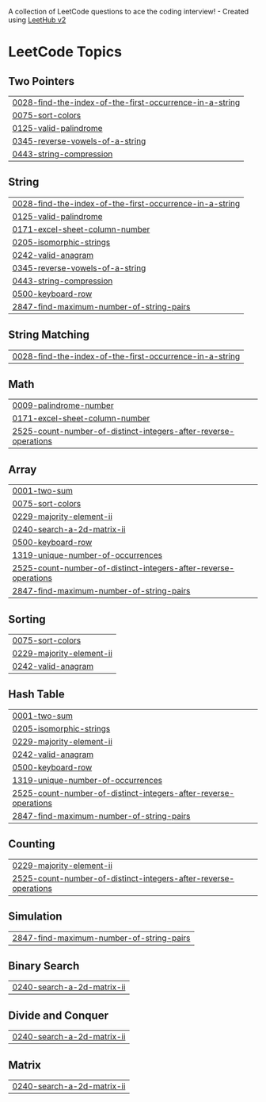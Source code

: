 A collection of LeetCode questions to ace the coding interview! - Created using [LeetHub v2](https://github.com/arunbhardwaj/LeetHub-2.0)
<!---LeetCode Topics Start-->
# LeetCode Topics
## Two Pointers
|  |
| ------- |
| [0028-find-the-index-of-the-first-occurrence-in-a-string](https://github.com/Vicky00711/LeetcodeProblems/tree/master/0028-find-the-index-of-the-first-occurrence-in-a-string) |
| [0075-sort-colors](https://github.com/Vicky00711/LeetcodeProblems/tree/master/0075-sort-colors) |
| [0125-valid-palindrome](https://github.com/Vicky00711/LeetcodeProblems/tree/master/0125-valid-palindrome) |
| [0345-reverse-vowels-of-a-string](https://github.com/Vicky00711/LeetcodeProblems/tree/master/0345-reverse-vowels-of-a-string) |
| [0443-string-compression](https://github.com/Vicky00711/LeetcodeProblems/tree/master/0443-string-compression) |
## String
|  |
| ------- |
| [0028-find-the-index-of-the-first-occurrence-in-a-string](https://github.com/Vicky00711/LeetcodeProblems/tree/master/0028-find-the-index-of-the-first-occurrence-in-a-string) |
| [0125-valid-palindrome](https://github.com/Vicky00711/LeetcodeProblems/tree/master/0125-valid-palindrome) |
| [0171-excel-sheet-column-number](https://github.com/Vicky00711/LeetcodeProblems/tree/master/0171-excel-sheet-column-number) |
| [0205-isomorphic-strings](https://github.com/Vicky00711/LeetcodeProblems/tree/master/0205-isomorphic-strings) |
| [0242-valid-anagram](https://github.com/Vicky00711/LeetcodeProblems/tree/master/0242-valid-anagram) |
| [0345-reverse-vowels-of-a-string](https://github.com/Vicky00711/LeetcodeProblems/tree/master/0345-reverse-vowels-of-a-string) |
| [0443-string-compression](https://github.com/Vicky00711/LeetcodeProblems/tree/master/0443-string-compression) |
| [0500-keyboard-row](https://github.com/Vicky00711/LeetcodeProblems/tree/master/0500-keyboard-row) |
| [2847-find-maximum-number-of-string-pairs](https://github.com/Vicky00711/LeetcodeProblems/tree/master/2847-find-maximum-number-of-string-pairs) |
## String Matching
|  |
| ------- |
| [0028-find-the-index-of-the-first-occurrence-in-a-string](https://github.com/Vicky00711/LeetcodeProblems/tree/master/0028-find-the-index-of-the-first-occurrence-in-a-string) |
## Math
|  |
| ------- |
| [0009-palindrome-number](https://github.com/Vicky00711/LeetcodeProblems/tree/master/0009-palindrome-number) |
| [0171-excel-sheet-column-number](https://github.com/Vicky00711/LeetcodeProblems/tree/master/0171-excel-sheet-column-number) |
| [2525-count-number-of-distinct-integers-after-reverse-operations](https://github.com/Vicky00711/LeetcodeProblems/tree/master/2525-count-number-of-distinct-integers-after-reverse-operations) |
## Array
|  |
| ------- |
| [0001-two-sum](https://github.com/Vicky00711/LeetcodeProblems/tree/master/0001-two-sum) |
| [0075-sort-colors](https://github.com/Vicky00711/LeetcodeProblems/tree/master/0075-sort-colors) |
| [0229-majority-element-ii](https://github.com/Vicky00711/LeetcodeProblems/tree/master/0229-majority-element-ii) |
| [0240-search-a-2d-matrix-ii](https://github.com/Vicky00711/LeetcodeProblems/tree/master/0240-search-a-2d-matrix-ii) |
| [0500-keyboard-row](https://github.com/Vicky00711/LeetcodeProblems/tree/master/0500-keyboard-row) |
| [1319-unique-number-of-occurrences](https://github.com/Vicky00711/LeetcodeProblems/tree/master/1319-unique-number-of-occurrences) |
| [2525-count-number-of-distinct-integers-after-reverse-operations](https://github.com/Vicky00711/LeetcodeProblems/tree/master/2525-count-number-of-distinct-integers-after-reverse-operations) |
| [2847-find-maximum-number-of-string-pairs](https://github.com/Vicky00711/LeetcodeProblems/tree/master/2847-find-maximum-number-of-string-pairs) |
## Sorting
|  |
| ------- |
| [0075-sort-colors](https://github.com/Vicky00711/LeetcodeProblems/tree/master/0075-sort-colors) |
| [0229-majority-element-ii](https://github.com/Vicky00711/LeetcodeProblems/tree/master/0229-majority-element-ii) |
| [0242-valid-anagram](https://github.com/Vicky00711/LeetcodeProblems/tree/master/0242-valid-anagram) |
## Hash Table
|  |
| ------- |
| [0001-two-sum](https://github.com/Vicky00711/LeetcodeProblems/tree/master/0001-two-sum) |
| [0205-isomorphic-strings](https://github.com/Vicky00711/LeetcodeProblems/tree/master/0205-isomorphic-strings) |
| [0229-majority-element-ii](https://github.com/Vicky00711/LeetcodeProblems/tree/master/0229-majority-element-ii) |
| [0242-valid-anagram](https://github.com/Vicky00711/LeetcodeProblems/tree/master/0242-valid-anagram) |
| [0500-keyboard-row](https://github.com/Vicky00711/LeetcodeProblems/tree/master/0500-keyboard-row) |
| [1319-unique-number-of-occurrences](https://github.com/Vicky00711/LeetcodeProblems/tree/master/1319-unique-number-of-occurrences) |
| [2525-count-number-of-distinct-integers-after-reverse-operations](https://github.com/Vicky00711/LeetcodeProblems/tree/master/2525-count-number-of-distinct-integers-after-reverse-operations) |
| [2847-find-maximum-number-of-string-pairs](https://github.com/Vicky00711/LeetcodeProblems/tree/master/2847-find-maximum-number-of-string-pairs) |
## Counting
|  |
| ------- |
| [0229-majority-element-ii](https://github.com/Vicky00711/LeetcodeProblems/tree/master/0229-majority-element-ii) |
| [2525-count-number-of-distinct-integers-after-reverse-operations](https://github.com/Vicky00711/LeetcodeProblems/tree/master/2525-count-number-of-distinct-integers-after-reverse-operations) |
## Simulation
|  |
| ------- |
| [2847-find-maximum-number-of-string-pairs](https://github.com/Vicky00711/LeetcodeProblems/tree/master/2847-find-maximum-number-of-string-pairs) |
## Binary Search
|  |
| ------- |
| [0240-search-a-2d-matrix-ii](https://github.com/Vicky00711/LeetcodeProblems/tree/master/0240-search-a-2d-matrix-ii) |
## Divide and Conquer
|  |
| ------- |
| [0240-search-a-2d-matrix-ii](https://github.com/Vicky00711/LeetcodeProblems/tree/master/0240-search-a-2d-matrix-ii) |
## Matrix
|  |
| ------- |
| [0240-search-a-2d-matrix-ii](https://github.com/Vicky00711/LeetcodeProblems/tree/master/0240-search-a-2d-matrix-ii) |
<!---LeetCode Topics End-->